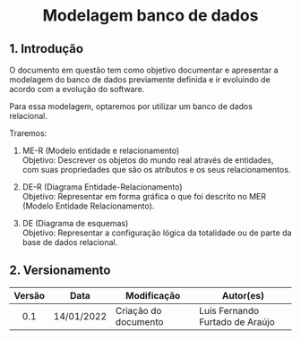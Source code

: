 # <center> Modelagem banco de dados

## 1. Introdução

O documento em questão tem como objetivo documentar e apresentar a modelagem do banco de dados previamente definida e ir evoluindo de acordo com a evolução do software. 

Para essa modelagem, optaremos por utilizar um banco de dados relacional.

Traremos:

1. ME-R (Modelo entidade e relacionamento)<br>
Objetivo: Descrever os objetos do mundo real através de entidades, com suas propriedades que são os atributos e os seus relacionamentos.

2. DE-R (Diagrama Entidade-Relacionamento)<br>
Objetivo: Representar em forma gráfica o que foi descrito no MER (Modelo Entidade Relacionamento).

3. DE (Diagrama de esquemas)<br>
Objetivo: Representar a configuração lógica da totalidade ou de parte da base de dados relacional.


## 2. Versionamento

| Versão | Data       | Modificação          | Autor(es)           |
| :----: | ---------- | -------------------- | --------------- |
|  0.1   | 14/01/2022 | Criação do documento | Luís Fernando Furtado de Araújo |